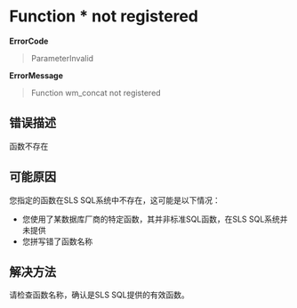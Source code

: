 # Function * not registered
**ErrorCode**
> ParameterInvalid

**ErrorMessage**
> Function wm_concat not registered

## 错误描述
函数不存在

## 可能原因
您指定的函数在SLS SQL系统中不存在，这可能是以下情况：
- 您使用了某数据库厂商的特定函数，其并非标准SQL函数，在SLS SQL系统并未提供
- 您拼写错了函数名称

## 解决方法
请检查函数名称，确认是SLS SQL提供的有效函数。